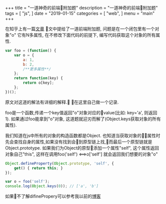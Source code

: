 +++
title = "一道神奇的前端附加题"
description = "一道神奇的前端附加题"
tags = [
    "js",
]
date = "2019-01-15"
categories = [
    "web",
]
menu = "main"
+++

在知乎上有一篇[文章](https://zhuanlan.zhihu.com/p/25672454) 文中提给了一道前端附加题, 问题是在一个闭包里有一个对象"o" 它有N多属性, 在不修改下面代码的前提下, 编写代码获取这个对象的所有属性.
```js
var foo = (function() {
    var o = {
        a: 1,
        b: 2,
        /**更多属性**/
    };
    return function(key) {
        return o[key];
    };
})();
```
原文对这道的解法有详细的解释. 在这里自己做一个记录.

foo是一个函数,传递一个key值返回"o"对象对应的value(比如: key='a', 则返回 1). 如果通过foo能拿到"o"对象, 这道题就迎刃而解了(Object.keys获取对象的所有属性).<br>

我们知道在js中所有的对象的构造函数都是Object. 也知道当获取对象的属性时先会查找自身的属性,如果没有找到会到原型链上找,而最后一个原型链就是Object.prototype. 如果我们为Object的原型添加一个属性"self", 这个属性返回对象自己"this", 这样在调用foo('self')
<==>o['self'] 就会返回我们想要的对象"o"

```js
Object.defineProperty(Object.prototype, 'self', {
    get() { return this; }
});

var o = foo('self');
console.log(Object.keys(0)); // ['a', 'b']
```
如果不了解difinePropery可以参考我以前的[博客](https://simeon49.github.io/blog/posts/2018-12-28-js中的object.defineproperty/)
